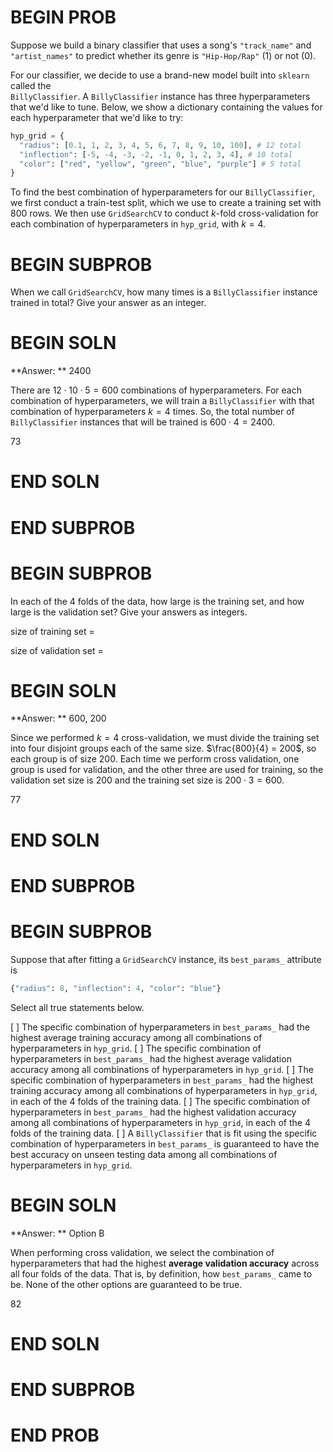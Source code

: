 # BEGIN PROB

Suppose we build a binary classifier that uses a song's `"track_name"`
and `"artist_names"` to predict whether its genre is `"Hip-Hop/Rap"` (1)
or not (0).

For our classifier, we decide to use a brand-new model built into
`sklearn` called the\
`BillyClassifier`. A `BillyClassifier` instance has three
hyperparameters that we'd like to tune. Below, we show a dictionary
containing the values for each hyperparameter that we'd like to try:

```py
hyp_grid = {
  "radius": [0.1, 1, 2, 3, 4, 5, 6, 7, 8, 9, 10, 100], # 12 total
  "inflection": [-5, -4, -3, -2, -1, 0, 1, 2, 3, 4], # 10 total
  "color": ["red", "yellow", "green", "blue", "purple"] # 5 total
}
```

To find the best combination of hyperparameters for our
`BillyClassifier`, we first conduct a train-test split, which we use to
create a training set with 800 rows. We then use `GridSearchCV` to
conduct $k$-fold cross-validation for each combination of
hyperparameters in `hyp_grid`, with $k=4$.

# BEGIN SUBPROB

When we call `GridSearchCV`, how many times is a `BillyClassifier`
instance trained in total? Give your answer as an integer.

# BEGIN SOLN

**Answer: ** 2400

There are $12 \cdot 10 \cdot 5 = 600$ combinations of hyperparameters.
For each combination of hyperparameters, we will train a
`BillyClassifier` with that combination of hyperparameters $k = 4$
times. So, the total number of `BillyClassifier` instances that will be
trained is $600 \cdot 4 = 2400$.

<average>73</average>

# END SOLN

# END SUBPROB

# BEGIN SUBPROB

In each of the 4 folds of the data, how large is the training set, and
how large is the validation set? Give your answers as integers.

size of training set =

size of validation set =

# BEGIN SOLN

**Answer: ** 600, 200

Since we performed $k=4$ cross-validation, we must divide the training
set into four disjoint groups each of the same size.
$\frac{800}{4} = 200$, so each group is of size 200. Each time we
perform cross validation, one group is used for validation, and the
other three are used for training, so the validation set size is 200 and
the training set size is $200 \cdot 3 = 600$.

<average>77</average>

# END SOLN

# END SUBPROB

# BEGIN SUBPROB

Suppose that after fitting a `GridSearchCV` instance, its `best_params_`
attribute is

```py
{"radius": 8, "inflection": 4, "color": "blue"}
```

Select all true statements below.

[ ] The specific combination of hyperparameters in `best_params_` had the highest average training accuracy among all combinations of hyperparameters in `hyp_grid`.
[ ] The specific combination of hyperparameters in `best_params_` had the highest average validation accuracy among all combinations of hyperparameters in `hyp_grid`.
[ ] The specific combination of hyperparameters in `best_params_` had the highest training accuracy among all combinations of hyperparameters in `hyp_grid`, in each of the 4 folds of the training data.
[ ] The specific combination of hyperparameters in `best_params_` had the highest validation accuracy among all combinations of hyperparameters in `hyp_grid`, in each of the 4 folds of the training data.
[ ] A `BillyClassifier` that is fit using the specific combination of hyperparameters in `best_params_` is guaranteed to have the best accuracy on unseen testing data among all combinations of hyperparameters in `hyp_grid`.

# BEGIN SOLN

**Answer: ** Option B

When performing cross validation, we select the combination of
hyperparameters that had the highest **average validation accuracy**
across all four folds of the data. That is, by definition, how
`best_params_` came to be. None of the other options are guaranteed to
be true.

<average>82</average>

# END SOLN

# END SUBPROB

# END PROB